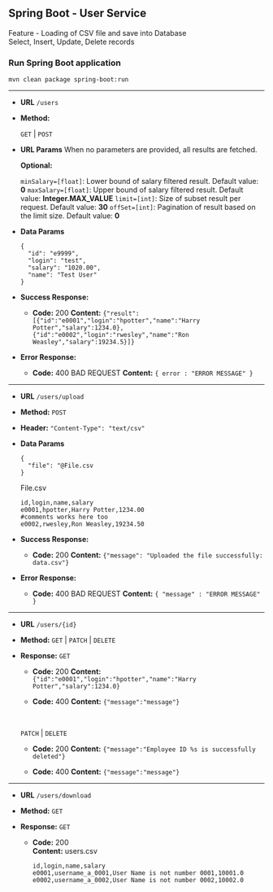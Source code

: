**Spring Boot - User Service**
----
Feature - Loading of CSV file and save into Database\
Select, Insert, Update, Delete records

### Run Spring Boot application
```
mvn clean package spring-boot:run
```

---

* **URL**
  `/users`

* **Method:**

  `GET` | `POST`
  
*  **URL Params**
    When no parameters are provided, all results are fetched.

   **Optional:**
 
   `minSalary=[float]`: Lower bound of salary filtered result. Default value: **0**
   `maxSalary=[float]`: Upper bound of salary filtered result. Default value: **Integer.MAX_VALUE**
   `limit=[int]`: Size of subset result per request. Default value: **30**
   `offSet=[int]`: Pagination of result based on the limit size. Default value: **0**


* **Data Params**

  ```
  {
    "id": "e9999",
    "login": "test",
    "salary": "1020.00",
    "name": "Test User"
  }
  ```

* **Success Response:**
  * **Code:** 200
    **Content:** `{"result":[{"id":"e0001","login":"hpotter","name":"Harry Potter","salary":1234.0},{"id":"e0002","login":"rwesley","name":"Ron Weasley","salary":19234.5}]}`
 
* **Error Response:**

  * **Code:** 400 BAD REQUEST
    **Content:** `{ error : "ERROR MESSAGE" }`

---

* **URL**
  `/users/upload`

* **Method:**
    `POST`

* **Header:**
    `"Content-Type": "text/csv"`

* **Data Params**

  ```
  {
    "file": "@File.csv
  }
  ```

  File.csv
  ```
  id,login,name,salary
  e0001,hpotter,Harry Potter,1234.00
  #comments works here too
  e0002,rwesley,Ron Weasley,19234.50
  ```


* **Success Response:**
  * **Code:** 200
    **Content:** `{"message": "Uploaded the file successfully: data.csv"}`
 
* **Error Response:**

  * **Code:** 400 BAD REQUEST
    **Content:** `{ "message" : "ERROR MESSAGE" }`

---

* **URL**
  `/users/{id}`

* **Method:**
    `GET` | `PATCH` | `DELETE`


* **Response:**
    `GET`
  * **Code:** 200
    **Content:** `{"id":"e0001","login":"hpotter","name":"Harry Potter","salary":1234.0}`

  * **Code:** 400
    **Content:** `{"message":"message"}`

  </br>

    `PATCH` | `DELETE`
  * **Code:** 200
    **Content:** `{"message":"Employee ID %s is successfully deleted"}`
 
   * **Code:** 400
    **Content:** `{"message":"message"}`


---

* **URL**
  `/users/download`

* **Method:**
    `GET`

* **Response:**
    `GET`
  * **Code:** 200\
    **Content:** users.csv
    ```
    id,login,name,salary
    e0001,username_a_0001,User Name is not number 0001,10001.0
    e0002,username_a_0002,User Name is not number 0002,10002.0
    ```

